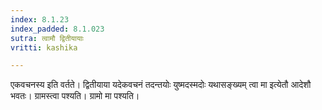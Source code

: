 ```yaml
---
index: 8.1.23
index_padded: 8.1.023
sutra: त्वामौ द्वितीयायाः
vritti: kashika

---
```

एकवचनस्य इति वर्तते। द्वितीयाया यदेकवचनं तदन्तयोः युष्मदस्मदोः यथासङ्ख्यम् त्वा मा इत्येतौ आदेशौ भवतः। ग्रामस्त्वा पश्यति। ग्रामो मा पश्यति।